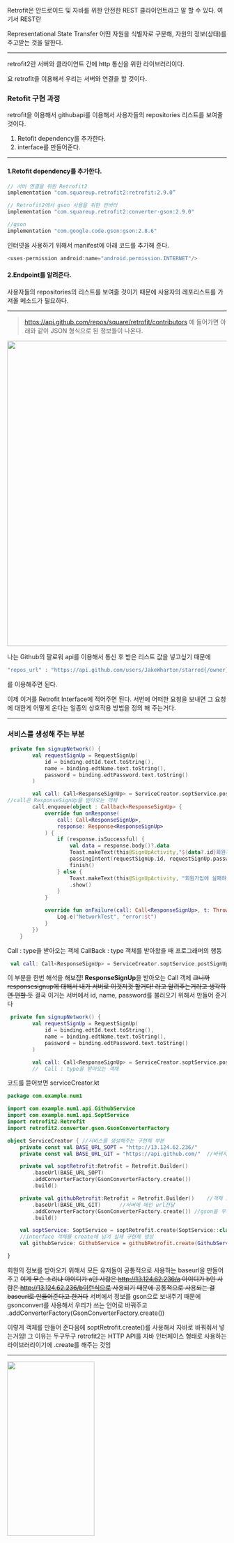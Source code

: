 Retrofit은 안드로이드 및 자바를 위한 안전한 REST 클라이언트라고 말 할 수 있다.
여기서 REST란

Representational State Transfer 
어떤 자원을 식별자로 구분해, 자원의 정보(상태)를 주고받는 것을 말한다.

<hr>
retrofit2란 서버와 클라이언트 간에 http 통신을 위한 라이브러리이다. 

요 retrofit을 이용해서 우리는 서버와 연결을 할 것이다. 

### Retofit 구현 과정
retrofit을 이용해서 githubapi를 이용해서 사용자들의 repositories 리스트를 보여줄 것이다.

1. Retofit dependency를 추가한다.
2. interface를 만들어준다.


<hr>

#### 1.Retofit dependency를 추가한다.

``` kotlin
// 서버 연결을 위한 Retrofit2
implementation "com.squareup.retrofit2:retrofit:2.9.0”

// Retrofit2에서 gson 사용을 위한 컨버터
implementation "com.squareup.retrofit2:converter-gson:2.9.0"

//gson
implementation "com.google.code.gson:gson:2.8.6"
```
인터넷을 사용하기 위해서 manifest에 아래 코드를 추가해 준다.
```kotlin
<uses-permission android:name="android.permission.INTERNET"/>
```
#### 2.Endpoint를 알려준다.
사용자들의 repositories의 리스트를 보여줄 것이기 때문에 사용자의 레포리스트를 가져올 메소드가 필요하다.


<hr>

> https://api.github.com/repos/square/retrofit/contributors 에 들어가면 아래와 같이 JSON 형식으로 된 정보들이 나온다.
<img src = "https://velog.velcdn.com/images/cyd0010/post/c55ae722-4a21-4be1-a1e4-ae6e8a82a7b9/image.png" width ="700" height="700">

나는 Github의 팔로워 api를 이용해서 통신 후 받은 리스트 값을 넣고싶기 때문에
```kotlin
"repos_url" : "https://api.github.com/users/JakeWharton/starred{/owner}{/repo}"
```
를 이용해주면 된다.

이제 이거를 Retrofit Interface에 적어주면 된다. 서번에 어떠한 요청을 보내면 그 요청에 대한게 어떻게 온다는 일종의 상호작용 방법을 정의 해 주는거다.

<hr>

### 서비스를 생성해 주는 부분
``` kotlin
 private fun signupNetwork() {
        val requestSignUp = RequestSignUp(
            id = binding.edtId.text.toString(),
            name = binding.edtName.text.toString(),
            password = binding.edtPassword.text.toString()
        )

        val call: Call<ResponseSignUp> = ServiceCreator.soptService.postSignUp(requestSignUp)
//call은 ResponseSignUp을 받아오는 객체
        call.enqueue(object : Callback<ResponseSignUp> {
            override fun onResponse(
                call: Call<ResponseSignUp>,
                response: Response<ResponseSignUp>
            ) {
                if (response.isSuccessful) {
                    val data = response.body()?.data
                    Toast.makeText(this@SignUpActivity,"${data?.id}회원가입에 성공했습니다.",Toast.LENGTH_SHORT).show()
                    passingIntent(requestSignUp.id, requestSignUp.password)
                    finish()
                } else {
                    Toast.makeText(this@SignUpActivity, "회원가입에 실패하였습니다.", Toast.LENGTH_SHORT)
                    .show()
                }
            }

            override fun onFailure(call: Call<ResponseSignUp>, t: Throwable) {
                Log.e("NetworkTest", "error:$t")
            }
        })
    }
```
Call : type을 받아오는 객체
CallBack : type 객체를 받아왔을 때 프로그래머의 행동


```kotlin
 val call: Call<ResponseSignUp> = ServiceCreator.soptService.postSignUp(requestSignUp)
```
이 부분을 한번 해석을 해보쟙! **ResponseSignUp**을 받아오는 Call 객체 
~~그니까 responsesignup에 대해서 내가 서버로 이것저것 할거다! 라고 알려주는거라고 생각하면 편할 듯~~
결국 이거는 서버에서 id, name, password를 불러오기 위해서 만들어 준거다
```kotlin
 private fun signupNetwork() {
        val requestSignUp = RequestSignUp(
            id = binding.edtId.text.toString(),
            name = binding.edtName.text.toString(),
            password = binding.edtPassword.text.toString()
        )

        val call: Call<ResponseSignUp> = ServiceCreator.soptService.postSignUp(requestSignUp)
        //  Call : type을 받아오는 객체
```
코드를 뜯어보면 serviceCreator.kt
```kotlin
package com.example.num1

import com.example.num1.api.GithubService
import com.example.num1.api.SoptService
import retrofit2.Retrofit
import retrofit2.converter.gson.GsonConverterFactory

object ServiceCreator { //서비스를 생성해주는 구현체 부분
    private const val BASE_URL_SOPT = "http://13.124.62.236/"
    private const val BASE_URL_GIT = "https://api.github.com/"  //바뀌지 않는 부분을 baseurl로 넣어준다

    private val soptRetrofit:Retrofit = Retrofit.Builder()
        .baseUrl(BASE_URL_SOPT)
        .addConverterFactory(GsonConverterFactory.create())
        .build()

    private val githubRetrofit:Retrofit = Retrofit.Builder()    //객체 초기화
        .baseUrl(BASE_URL_GIT)      //서버에 메인 url전달
        .addConverterFactory(GsonConverterFactory.create()) //gson을 우리가 쓰는 언어로 바꿔주는 거
        .build()

    val soptService: SoptService = soptRetrofit.create(SoptService::class.java)
    //interface 객체를 create에 넘겨 실제 구현체 생성
    val githubService: GithubService = githubRetrofit.create(GithubService::class.java)

}
```
회원의 정보를 받아오기 위해서 모든 유저들이 공통적으로 사용하는 baseurl을 만들어주고 ~~이게 무슨 소리냐 아이디가 a인 사람은 http://13.124.62.236/a
아이디가 b인 사람은 http://13.124.62.236/b이런식으로 사용되기 때문에 공통적으로 사용되는 걸 baseurl로 만들어준다고 한거다~~
서버에서 정보를 gson으로 보내주기 때문에 gsonconvert를 사용해서 우리가 쓰는 언어로 바꿔주고
.addConverterFactory(GsonConverterFactory.create())

이렇게 객체를 만들어 준다음에 soptRetrofit.create()를 사용해서 자바로 바꿔줘서 넣는거임!
그 이유는 두구두구
retrofit2는 HTTP API를 자바 인터페이스 형태로 사용하는 라이브러리이기에 .create를 해주는 것임
<hr>
<img src="/gif/seminar4.gif" width="200" height="400"/>
